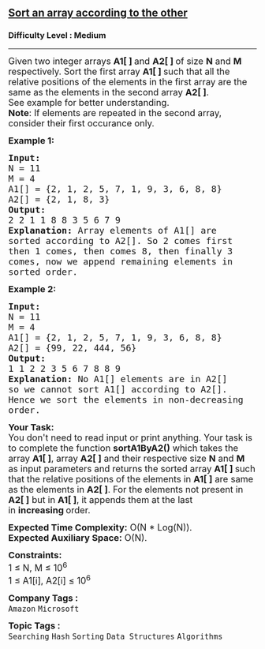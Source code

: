 <h2><a href="https://practice.geeksforgeeks.org/problems/relative-sorting4323/1?page=1&difficulty[]=1&category[]=Searching&sortBy=submissions">Sort an array according to the other</a></h2><h3>Difficulty Level : Medium</h3><hr><div class="problems_problem_content__Xm_eO"><p><span style="font-size:18px">Given two integer arrays <strong>A1[ ] </strong>and <strong>A2[ ] </strong>of size <strong>N</strong> and <strong>M</strong> respectively. Sort the first array <strong>A1[ ]&nbsp;</strong>such that all the relative positions of the elements in the first array are the same as the elements in the second array <strong>A2[ ]</strong>.<br>
See example for better understanding.<br>
<strong>Note</strong>: If elements are repeated in the second array, consider their first occurance only.</span></p>

<p><span style="font-size:18px"><strong>Example 1:</strong></span></p>

<pre><span style="font-size:18px"><strong>Input:
</strong>N = 11 
M = 4
A1[] = {2, 1, 2, 5, 7, 1, 9, 3, 6, 8, 8}
A2[] = {2, 1, 8, 3}
<strong>Output: 
</strong>2 2 1 1 8 8 3 5 6 7 9<strong>
Explanation: </strong>Array elements of A1[] are
sorted according to A2[]. So 2 comes first
then 1 comes, then comes 8, then finally 3
comes, now we append remaining elements in
sorted order.</span>
</pre>

<p><span style="font-size:18px"><strong>Example 2:</strong></span></p>

<pre><span style="font-size:18px"><strong>Input:
</strong>N = 11 
M = 4
A1[] = {2, 1, 2, 5, 7, 1, 9, 3, 6, 8, 8}
A2[] = {99, 22, 444, 56}
<strong>Output: 
</strong>1 1 2 2 3 5 6 7 8 8 9<strong>
Explanation: </strong>No A1[] elements are in A2[]
so we cannot sort A1[] according to A2[].
Hence we sort the elements in non-decreasing 
order.</span></pre>

<p><span style="font-size:18px"><strong>Your Task:</strong><br>
You don't need to read input or print anything. Your task is to complete the function&nbsp;<strong>sortA1ByA2()</strong>&nbsp;which takes the array <strong>A1[ ]</strong>, array <strong>A2[ ]</strong> and their respective size <strong>N</strong> and <strong>M</strong> as input parameters&nbsp;and returns the&nbsp;sorted array <strong>A1[ ] </strong>such that the relative positions of the elements in <strong>A1[ ]</strong> are same as the elements in <strong>A2[ ]</strong>. For the elements not present in <strong>A2[ ]</strong> but in <strong>A1[ ]</strong>, it appends them at the last in&nbsp;<strong>increasing&nbsp;</strong>order.&nbsp;</span></p>

<p><span style="font-size:18px"><strong>Expected Time Complexity:</strong>&nbsp;O(N * Log(N)).<br>
<strong>Expected Auxiliary Space:</strong>&nbsp;O(N).</span></p>

<p><span style="font-size:18px"><strong>Constraints:</strong></span><br>
<span style="font-size:18px">1 ≤ N, M&nbsp;≤ 10<sup>6</sup><br>
1 ≤ A1[i], A2[i] ≤&nbsp;10<sup>6</sup> </span></p>
</div><p><span style=font-size:18px><strong>Company Tags : </strong><br><code>Amazon</code>&nbsp;<code>Microsoft</code>&nbsp;<br><p><span style=font-size:18px><strong>Topic Tags : </strong><br><code>Searching</code>&nbsp;<code>Hash</code>&nbsp;<code>Sorting</code>&nbsp;<code>Data Structures</code>&nbsp;<code>Algorithms</code>&nbsp;